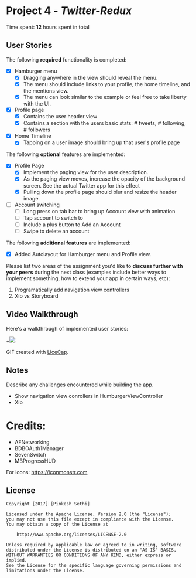 # Project 4 - *Twitter-Redux*

Time spent: **12** hours spent in total

## User Stories

The following **required** functionality is completed:

- [X] Hamburger menu
   - [X] Dragging anywhere in the view should reveal the menu.
   - [X] The menu should include links to your profile, the home timeline, and the mentions view.
   - [X] The menu can look similar to the example or feel free to take liberty with the UI.
- [X] Profile page
   - [X] Contains the user header view
   - [X] Contains a section with the users basic stats: # tweets, # following, # followers
- [X] Home Timeline
   - [X] Tapping on a user image should bring up that user's profile page

The following **optional** features are implemented:

- [X] Profile Page
   - [X] Implement the paging view for the user description.
   - [X] As the paging view moves, increase the opacity of the background screen. See the actual Twitter app for this effect
   - [X] Pulling down the profile page should blur and resize the header image.
- [ ] Account switching
   - [ ] Long press on tab bar to bring up Account view with animation
   - [ ] Tap account to switch to
   - [ ] Include a plus button to Add an Account
   - [ ] Swipe to delete an account

The following **additional features** are implemented:

- [X] Added Autolayout for Hamburger menu and Profile view.
 
Please list two areas of the assignment you'd like to **discuss further with your peers** during the next class (examples include better ways to implement something, how to extend your app in certain ways, etc):

1. Programatically add navigation view controllers
2. Xib vs Storyboard


## Video Walkthrough

Here's a walkthrough of implemented user stories:

+![](gif/TwitterClientDemo.gif)

GIF created with [LiceCap](http://www.cockos.com/licecap/).

## Notes

Describe any challenges encountered while building the app.
- Show navigation view conrollers in HumburgerViewController
- Xib

# Credits: 
- AFNetworking
- BDBOAuth1Manager
- SevenSwitch
- MBProgressHUD

For icons: https://iconmonstr.com
## License

    Copyright [2017] [Pinkesh Sethi]

    Licensed under the Apache License, Version 2.0 (the "License");
    you may not use this file except in compliance with the License.
    You may obtain a copy of the License at

        http://www.apache.org/licenses/LICENSE-2.0

    Unless required by applicable law or agreed to in writing, software
    distributed under the License is distributed on an "AS IS" BASIS,
    WITHOUT WARRANTIES OR CONDITIONS OF ANY KIND, either express or implied.
    See the License for the specific language governing permissions and
    limitations under the License.
